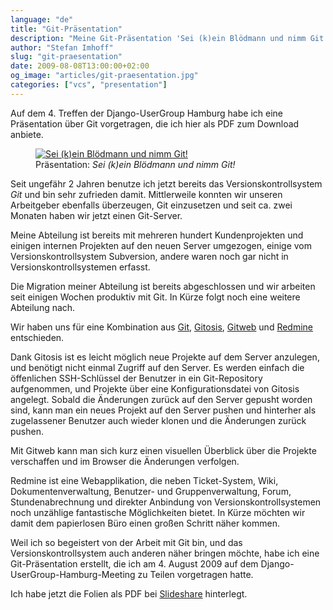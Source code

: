 ```yaml
---
language: "de"
title: "Git-Präsentation"
description: "Meine Git-Präsentation 'Sei (k)ein Blödmann und nimm Git!'. Meine 166 Folien lange und wunderschön gestaltete Präsentation über Git, die alle Vorteile, die Arbeitsweise und viele Tipps für die Arbeit mit Git aufzählt."
author: "Stefan Imhoff"
slug: "git-praesentation"
date: 2009-08-08T13:00:00+02:00
og_image: "articles/git-praesentation.jpg"
categories: ["vcs", "presentation"]
---
```


Auf dem 4. Treffen der Django-UserGroup Hamburg habe ich eine Präsentation über Git vorgetragen, die ich hier als PDF zum Download anbiete.

<figure class="image-figure">
  <a href="http://www.slideshare.net/kogakure/sei-kein-bldmann-und-nimm-git-1830449">
    <img src="/assets/images/articles/2009/git-praesentation/git-praesentation.jpg" alt="Sei (k)ein Blödmann und nimm Git!">
  </a>
  <figcaption>
  Präsentation: <cite>Sei (k)ein Blödmann und nimm Git!</cite>
  </figcaption>
</figure>


Seit ungefähr 2 Jahren benutze ich jetzt bereits das Versionskontrollsystem <cite>Git</cite> und bin sehr zufrieden damit. Mittlerweile konnten wir unseren Arbeitgeber ebenfalls überzeugen, Git einzusetzen und seit ca. zwei Monaten haben wir jetzt einen Git-Server.

Meine Abteilung ist bereits mit mehreren hundert Kundenprojekten und einigen internen Projekten auf den neuen Server umgezogen, einige vom Versionskontrollsystem Subversion, andere waren noch gar nicht in Versionskontrollsystemen erfasst.

Die Migration meiner Abteilung ist bereits abgeschlossen und wir arbeiten seit einigen Wochen produktiv mit Git. In Kürze folgt noch eine weitere Abteilung nach.

Wir haben uns für eine Kombination aus [Git](https://git-scm.com/), [Gitosis](https://github.com/tv42/gitosis), [Gitweb](https://git.wiki.kernel.org/index.php/Gitweb) und [Redmine](http://www.redmine.org/ "Redmine") entschieden.

Dank Gitosis ist es leicht möglich neue Projekte auf dem Server anzulegen, und benötigt nicht einmal Zugriff auf den Server. Es werden einfach die öffenlichen SSH-Schlüssel der Benutzer in ein Git-Repository aufgenommen, und Projekte über eine Konfigurationsdatei von Gitosis angelegt. Sobald die Änderungen zurück auf den Server gepusht worden sind, kann man ein neues Projekt auf den Server pushen und hinterher als zugelassener Benutzer auch wieder klonen und die Änderungen zurück pushen.

Mit Gitweb kann man sich kurz einen visuellen Überblick über die Projekte verschaffen und im Browser die Änderungen verfolgen.

Redmine ist eine Webapplikation, die neben Ticket-System, Wiki, Dokumentenverwaltung, Benutzer- und Gruppenverwaltung, Forum, Stundenabrechnung und direkter Anbindung von Versionskontrollsystemen noch unzählige fantastische Möglichkeiten bietet. In Kürze möchten wir damit dem papierlosen Büro einen großen Schritt näher kommen.

Weil ich so begeistert von der Arbeit mit Git bin, und das Versionskontrollsystem auch anderen näher bringen möchte, habe ich eine Git-Präsentation erstellt, die ich am 4. August 2009 auf dem Django-UserGroup-Hamburg-Meeting zu Teilen vorgetragen hatte.

Ich habe jetzt die Folien als PDF bei [Slideshare](http://www.slideshare.net/kogakure/sei-kein-bldmann-und-nimm-git-1830449) hinterlegt.
